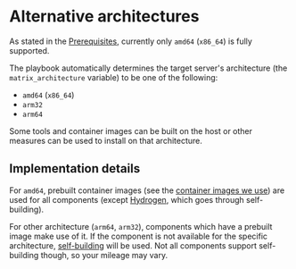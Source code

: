 # Alternative architectures

As stated in the [Prerequisites](prerequisites.md), currently only `amd64` (`x86_64`) is fully supported.

The playbook automatically determines the target server's architecture (the `matrix_architecture` variable) to be one of the following:

- `amd64` (`x86_64`)
- `arm32`
- `arm64`

Some tools and container images can be built on the host or other measures can be used to install on that architecture.

## Implementation details

For `amd64`, prebuilt container images (see the [container images we use](container-images.md)) are used for all components (except [Hydrogen](configuring-playbook-client-hydrogen.md), which goes through self-building).

For other architecture (`arm64`, `arm32`), components which have a prebuilt image make use of it. If the component is not available for the specific architecture, [self-building](self-building.md) will be used. Not all components support self-building though, so your mileage may vary.
